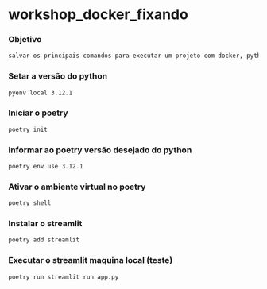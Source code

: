 # workshop_docker_fixando

### Objetivo
```bash
salvar os principais comandos para executar um projeto com docker, pythonn e poetry
```

### Setar a versão do python
```bash
pyenv local 3.12.1
```

### Iniciar o poetry
```bash
poetry init
```

### informar ao poetry versão desejado do python
```bash
poetry env use 3.12.1 
```

### Ativar o ambiente virtual no poetry
```bash
poetry shell
```

### Instalar o streamlit
```bash
poetry add streamlit
```

### Executar o streamlit maquina local (teste)
```bash
poetry run streamlit run app.py
```


